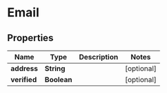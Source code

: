 

# Email


## Properties

| Name | Type | Description | Notes |
|------------ | ------------- | ------------- | -------------|
|**address** | **String** |  |  [optional] |
|**verified** | **Boolean** |  |  [optional] |



